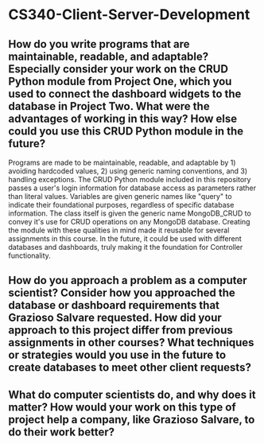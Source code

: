 # CS340-Client-Server-Development
How do you write programs that are maintainable, readable, and adaptable? Especially consider your work on the CRUD Python module from Project One, which you used to connect the dashboard widgets to the database in Project Two. What were the advantages of working in this way? How else could you use this CRUD Python module in the future?
--
Programs are made to be maintainable, readable, and adaptable by 1) avoiding hardcoded values, 2) using generic naming conventions, and 3) handling exceptions. The CRUD Python module included in this repository passes a user's login information for database access as parameters rather than literal values. Variables are given generic names like "query" to indicate their foundational purposes, regardless of specific database information. The class itself is given the generic name MongoDB_CRUD to convey it's use for CRUD operations on any MongoDB database. Creating the module with these qualities in mind made it reusable for several assignments in this course. In the future, it could be used with different databases and dashboards, truly making it the foundation for Controller functionality.

How do you approach a problem as a computer scientist? Consider how you approached the database or dashboard requirements that Grazioso Salvare requested. How did your approach to this project differ from previous assignments in other courses? What techniques or strategies would you use in the future to create databases to meet other client requests?
--


What do computer scientists do, and why does it matter? How would your work on this type of project help a company, like Grazioso Salvare, to do their work better?
--
